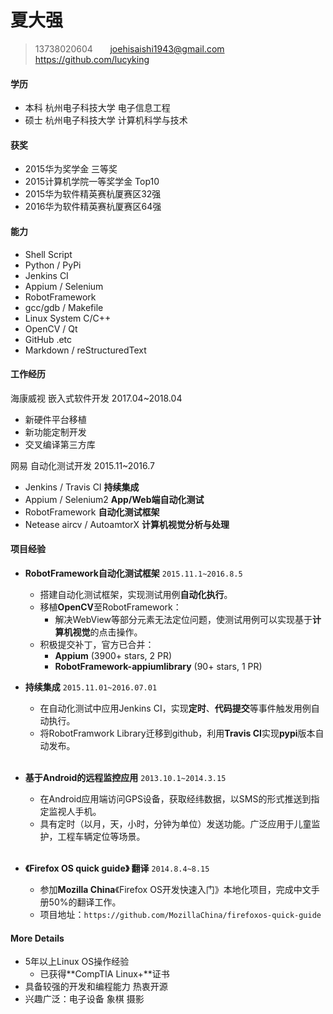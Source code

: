 # 夏大强 #
>13738020604  &nbsp;&nbsp;&nbsp;&nbsp;&nbsp;  joehisaishi1943@gmail.com &nbsp;&nbsp;&nbsp;&nbsp;&nbsp;  https://github.com/lucyking

  
#### 学历 ####
- 本科 杭州电子科技大学 电子信息工程 
- 硕士 杭州电子科技大学 计算机科学与技术

#### 获奖 ####
- 2015华为奖学金 三等奖
- 2015计算机学院一等奖学金 Top10 
- 2015华为软件精英赛杭厦赛区32强
- 2016华为软件精英赛杭厦赛区64强

#### 能力 #####
- Shell Script
- Python / PyPi
- Jenkins CI
- Appium / Selenium
- RobotFramework
- gcc/gdb / Makefile
- Linux System C/C++
- OpenCV / Qt
- GitHub .etc 
- Markdown / reStructuredText  

#### 工作经历 ####
海康威视 嵌入式软件开发 2017.04~2018.04		

- 新硬件平台移植
- 新功能定制开发
- 交叉编译第三方库


网易 自动化测试开发 2015.11~2016.7

- Jenkins / Travis CI  **持续集成**
- Appium / Selenium2   **App/Web端自动化测试**
- RobotFramework **自动化测试框架**
- Netease aircv / AutoamtorX **计算机视觉分析与处理**

#### 项目经验
- **RobotFramework自动化测试框架** ```2015.11.1~2016.8.5```  
	- 搭建自动化测试框架，实现测试用例**自动化执行**。
	- 移植**OpenCV**至RobotFramework：
		- 解决WebView等部分元素无法定位问题，使测试用例可以实现基于**计算机视觉**的点击操作。	
	- 积极提交补丁，官方已合并：
		- **Appium** (3900+ stars, 2 PR)
		- **RobotFramework-appiumlibrary** (90+ stars, 1 PR)

- **持续集成**  ```2015.11.01~2016.07.01```
	- 在自动化测试中应用Jenkins CI，实现**定时**、**代码提交**等事件触发用例自动执行。
	- 将RobotFramwork Library迁移到github，利用**Travis CI**实现**pypi**版本自动发布。	<br><br>

- **基于Android的远程监控应用**  ```2013.10.1~2014.3.15```
	- 在Android应用端访问GPS设备，获取经纬数据，以SMS的形式推送到指定监视人手机。
	- 具有定时（以月，天，小时，分钟为单位）发送功能。广泛应用于儿童监护，工程车辆定位等场景。<br><br> 

- **《Firefox OS quick guide》 翻译** ```2014.8.4~8.15```
	- 参加**Mozilla China**《Firefox OS开发快速入门》本地化项目，完成中文手册50%的翻译工作。
	- 项目地址：```https://github.com/MozillaChina/firefoxos-quick-guide``` 

#### More Details ####
- 5年以上Linux OS操作经验
    - 已获得**CompTIA Linux+**证书 
- 具备较强的开发和编程能力 热衷开源 
- 兴趣广泛：电子设备 象棋 摄影
